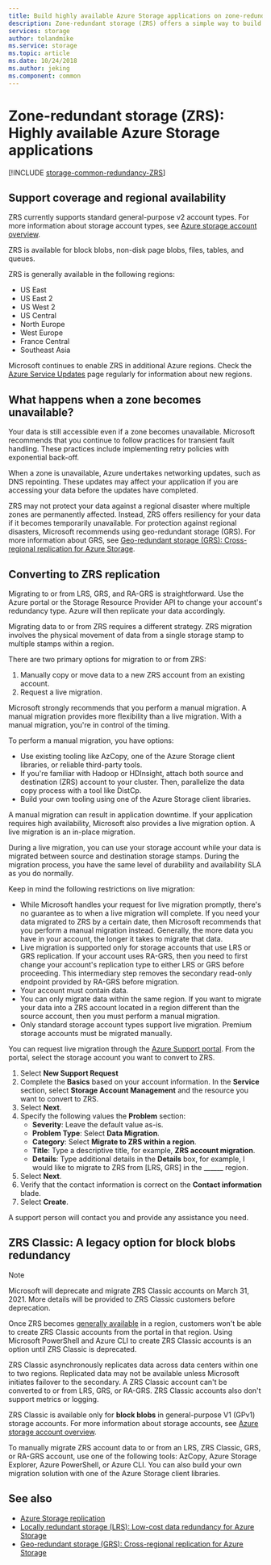```yaml
---
title: Build highly available Azure Storage applications on zone-redundant storage (ZRS) | Microsoft Docs
description: Zone-redundant storage (ZRS) offers a simple way to build highly available applications. ZRS protects against hardware failures in the datacenter, and against some regional disasters.
services: storage
author: tolandmike
ms.service: storage
ms.topic: article
ms.date: 10/24/2018
ms.author: jeking
ms.component: common
---
```


# Zone-redundant storage (ZRS): Highly available Azure Storage applications
[!INCLUDE [storage-common-redundancy-ZRS](../../../includes/storage-common-redundancy-zrs.md)]

## Support coverage and regional availability
ZRS currently supports standard general-purpose v2 account types. For more information about storage account types, see [Azure storage account overview](storage-account-overview.md).

ZRS is available for block blobs, non-disk page blobs, files, tables, and queues.

ZRS is generally available in the following regions:

- US East
- US East 2
- US West 2
- US Central
- North Europe
- West Europe
- France Central
- Southeast Asia

Microsoft continues to enable ZRS in additional Azure regions. Check the [Azure Service Updates](https://azure.microsoft.com/updates/) page regularly for information about new regions.

## What happens when a zone becomes unavailable?
Your data is still accessible even if a zone becomes unavailable. Microsoft recommends that you continue to follow practices for transient fault handling. These practices include implementing retry policies with exponential back-off.

When a zone is unavailable, Azure undertakes networking updates, such as DNS repointing. These updates may affect your application if you are accessing your data before the updates have completed.

ZRS may not protect your data against a regional disaster where multiple zones are permanently affected. Instead, ZRS offers resiliency for your data if it becomes temporarily unavailable. For protection against regional disasters, Microsoft recommends using geo-redundant storage (GRS). For more information about GRS, see [Geo-redundant storage (GRS): Cross-regional replication for Azure Storage](storage-redundancy-grs.md).

## Converting to ZRS replication
Migrating to or from LRS, GRS, and RA-GRS is straightforward. Use the Azure portal or the Storage Resource Provider API to change your account's redundancy type. Azure will then replicate your data accordingly. 

Migrating data to or from ZRS requires a different strategy. ZRS migration involves the physical movement of data from a single storage stamp to multiple stamps within a region.

There are two primary options for migration to or from ZRS: 

1. Manually copy or move data to a new ZRS account from an existing account. 
2. Request a live migration. 

Microsoft strongly recommends that you perform a manual migration. A manual migration provides more flexibility than a live migration. With a manual migration, you're in control of the timing.

To perform a manual migration, you have options:
- Use existing tooling like AzCopy, one of the Azure Storage client libraries, or reliable third-party tools.
- If you're familiar with Hadoop or HDInsight, attach both source and destination (ZRS) account to your cluster. Then, parallelize the data copy process with a tool like DistCp.
- Build your own tooling using one of the Azure Storage client libraries.

A manual migration can result in application downtime. If your application requires high availability, Microsoft also provides a live migration option. A live migration is an in-place migration. 

During a live migration, you can use your storage account while your data is migrated between source and destination storage stamps. During the migration process, you have the same level of durability and availability SLA as you do normally.

Keep in mind the following restrictions on live migration:

- While Microsoft handles your request for live migration promptly, there's no guarantee as to when a live migration will complete. If you need your data migrated to ZRS by a certain date, then Microsoft recommends that you perform a manual migration instead. Generally, the more data you have in your account, the longer it takes to migrate that data. 
- Live migration is supported only for storage accounts that use LRS or GRS replication. If your account uses RA-GRS, then you need to first change your account's replication type to either LRS or GRS before proceeding. This intermediary step removes the secondary read-only endpoint provided by RA-GRS before migration.
- Your account must contain data.
- You can only migrate data within the same region. If you want to migrate your data into a ZRS account located in a region different than the source account, then you must perform a manual migration.
- Only standard storage account types support live migration. Premium storage accounts must be migrated manually.

You can request live migration through the [Azure Support portal](https://ms.portal.azure.com/#blade/Microsoft_Azure_Support/HelpAndSupportBlade/overview). From the portal, select the storage account you want to convert to ZRS.
1. Select **New Support Request**
2. Complete the **Basics** based on your account information. In the **Service** section, select **Storage Account Management** and the resource you want to convert to ZRS. 
3. Select **Next**. 
4. Specify the following values the **Problem** section: 
    - **Severity**: Leave the default value as-is.
    - **Problem Type**: Select **Data Migration**.
    - **Category**: Select **Migrate to ZRS within a region**.
    - **Title**: Type a descriptive title, for example, **ZRS account migration**.
    - **Details**: Type additional details in the **Details** box, for example, I would like to migrate to ZRS from [LRS, GRS] in the ______ region. 
5. Select **Next**.
6. Verify that the contact information is correct on the **Contact information** blade.
7. Select **Create**.

A support person will contact you and provide any assistance you need. 

## ZRS Classic: A legacy option for block blobs redundancy
> [!NOTE]
> Microsoft will deprecate and migrate ZRS Classic accounts on March 31, 2021. More details will be provided to ZRS Classic customers before deprecation. 
>
> Once ZRS becomes [generally available](#support-coverage-and-regional-availability) in a region, customers won't be able to create ZRS Classic accounts from the portal in that region. Using Microsoft PowerShell and Azure CLI to create ZRS Classic accounts is an option until ZRS Classic is deprecated.

ZRS Classic asynchronously replicates data across data centers within one to two regions. Replicated data may not be available unless Microsoft initiates failover to the secondary. A ZRS Classic account can't be converted to or from LRS, GRS, or RA-GRS. ZRS Classic accounts also don't support metrics or logging.

ZRS Classic is available only for **block blobs** in general-purpose V1 (GPv1) storage accounts. For more information about storage accounts, see [Azure storage account overview](storage-account-overview.md).

To manually migrate ZRS account data to or from an LRS, ZRS Classic, GRS, or RA-GRS account, use one of the following tools: AzCopy, Azure Storage Explorer, Azure PowerShell, or Azure CLI. You can also build your own migration solution with one of the Azure Storage client libraries.

## See also
- [Azure Storage replication](storage-redundancy.md)
- [Locally redundant storage (LRS): Low-cost data redundancy for Azure Storage](storage-redundancy-lrs.md)
- [Geo-redundant storage (GRS): Cross-regional replication for Azure Storage](storage-redundancy-grs.md)